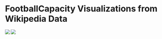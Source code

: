 # FootballCapacity Visualizations from Wikipedia Data

<img src="https://raw.githubusercontent.com/MarcusoHanlon/FootballCapacity--Scrape-Plot/master/FootballCapacity.png" align="Left"/>
<img src="https://raw.githubusercontent.com/MarcusoHanlon/FootballCapacity--Scrape-Plot/master/CLFinal.png" align="Left"/>
